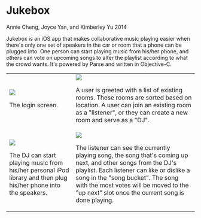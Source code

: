 Jukebox
=======

Annie Cheng, Joyce Yan, and Kimberley Yu
2014

Jukebox is an iOS app that makes collaborative music playing easier when there's only one set of speakers in the car or room that a phone can be plugged into. One person can start playing music from his/her phone, and others can vote on upcoming songs to alter the playlist according to what the crowd wants. It's powered by Parse and written in Objective-C.

<table align="center">

<tr>

<td>
<img src="https://i.imgur.com/VHKAvwg.png?1?9264">
<p>The login screen.</p>
</td>

<td>
<img src="https://i.imgur.com/XxFGJPI.png?1?6247">
<p>A user is greeted with a list of existing rooms. These rooms are sorted based on location. A user can join an existing room as a "listener", or they can create a new room and serve as a "DJ".</p>
</td>

</tr>

<tr>

<td>
<img src="https://i.imgur.com/7spg7Pc.png?1?6467">
<p>The DJ can start playing music from his/her personal iPod library and then plug his/her phone into the speakers.</p>
</td>

<td>
<img src="https://i.imgur.com/3ipvhQM.png?1?9248">
<p>The listener can see the currently playing song, the song that's coming up next, and other songs from the DJ's playlist. Each listener can like or dislike a song in the "song bucket". The song with the most votes will be moved to the "up next" slot once the current song is done playing.</p>
</td>

</tr>
</table>
